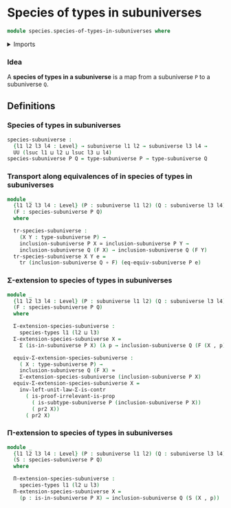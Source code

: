 # Species of types in subuniverses

```agda
module species.species-of-types-in-subuniverses where
```

<details><summary>Imports</summary>

```agda
open import foundation.dependent-pair-types
open import foundation.equivalences
open import foundation.functions
open import foundation.identity-types
open import foundation.propositions
open import foundation.subuniverses
open import foundation.type-arithmetic-dependent-pair-types
open import foundation.universe-levels

open import species.species-of-types
```

</details>

### Idea

A **species of types in a subuniverse** is a map from a subuniverse `P` to a
subuniverse `Q`.

## Definitions

### Species of types in subuniverses

```agda
species-subuniverse :
  {l1 l2 l3 l4 : Level} → subuniverse l1 l2 → subuniverse l3 l4 →
  UU (lsuc l1 ⊔ l2 ⊔ lsuc l3 ⊔ l4)
species-subuniverse P Q = type-subuniverse P → type-subuniverse Q
```

### Transport along equivalences of in species of types in subuniverses

```agda
module _
  {l1 l2 l3 l4 : Level} (P : subuniverse l1 l2) (Q : subuniverse l3 l4)
  (F : species-subuniverse P Q)
  where

  tr-species-subuniverse :
    (X Y : type-subuniverse P) →
    inclusion-subuniverse P X ≃ inclusion-subuniverse P Y →
    inclusion-subuniverse Q (F X) → inclusion-subuniverse Q (F Y)
  tr-species-subuniverse X Y e =
    tr (inclusion-subuniverse Q ∘ F) (eq-equiv-subuniverse P e)
```

### Σ-extension to species of types in subuniverses

```agda
module _
  {l1 l2 l3 l4 : Level} (P : subuniverse l1 l2) (Q : subuniverse l3 l4)
  (F : species-subuniverse P Q)
  where

  Σ-extension-species-subuniverse :
    species-types l1 (l2 ⊔ l3)
  Σ-extension-species-subuniverse X =
    Σ (is-in-subuniverse P X) (λ p → inclusion-subuniverse Q (F (X , p)))

  equiv-Σ-extension-species-subuniverse :
    ( X : type-subuniverse P) →
    inclusion-subuniverse Q (F X) ≃
    Σ-extension-species-subuniverse (inclusion-subuniverse P X)
  equiv-Σ-extension-species-subuniverse X =
    inv-left-unit-law-Σ-is-contr
      ( is-proof-irrelevant-is-prop
        ( is-subtype-subuniverse P (inclusion-subuniverse P X))
        ( pr2 X))
      ( pr2 X)
```

### Π-extension to species of types in subuniverses

```agda
module _
  {l1 l2 l3 l4 : Level} (P : subuniverse l1 l2) (Q : subuniverse l3 l4)
  (S : species-subuniverse P Q)
  where

  Π-extension-species-subuniverse :
    species-types l1 (l2 ⊔ l3)
  Π-extension-species-subuniverse X =
    (p : is-in-subuniverse P X) → inclusion-subuniverse Q (S (X , p))
```
